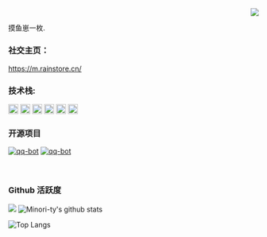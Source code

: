 <img align="right" src="https://count.getloli.com/get/@:Minori-ty?theme=rule34">

## 

摸鱼崽一枚.

### **社交主页：**
https://m.rainstore.cn/

 

### **技术栈:**

<a href="https://v3.cn.vuejs.org"><code><img height="20" src="./images/vue.png"></code></a>
<a href="https://www.tslang.cn/index.html"><code><img height="20" src="./images/typescript.png"></code></a>
<a href="https://cn.vitejs.dev"><code><img height="20" src="./images/vite.png"></code></a>
<a href="https://sass-lang.com"><code><img height="20" src="./images/sass.png"></code></a>
<a href="https://tailwindcss.com"><code><img height="20" src="./images/tailwindcss.png"></code></a>
<a href="https://www.docker.com"><code><img height="20" src="./images/docker.png"></code></a>

### 开源项目

[![qq-bot](https://github-readme-stats.vercel.app/api/pin/?username=QiuLigGao&repo=kustom-Color-selection)](https://github.com/QiuLigGao/Kustom-Color-selection)
[![qq-bot](https://github-readme-stats.vercel.app/api/pin/?username=QiuLigGao&repo=Rsshub)](https://github.com/QiuLigGao/RSSHub)
<br><br><br>

### Github 活跃度

[![](https://activity-graph.herokuapp.com/graph?username=QiuLigGao&theme=dracula)](https://github.com/ashutosh00710/github-readme-activity-graph)
![Minori-ty's github stats](https://github-readme-stats.vercel.app/api?username=QiuLigGao&show_icons=true&theme=vue)

![Top Langs](https://github-readme-stats.vercel.app/api/top-langs/?username=QiuLigGao)
